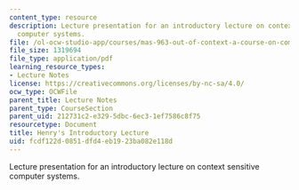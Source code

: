 ```yaml
---
content_type: resource
description: Lecture presentation for an introductory lecture on context sensitive
  computer systems.
file: /ol-ocw-studio-app/courses/mas-963-out-of-context-a-course-on-computer-systems-that-adapt-to-and-learn-from-context-fall-2001/fcdf122d0851dfd4eb1923ba082e118d_sld0013.pdf
file_size: 1319694
file_type: application/pdf
learning_resource_types:
- Lecture Notes
license: https://creativecommons.org/licenses/by-nc-sa/4.0/
ocw_type: OCWFile
parent_title: Lecture Notes
parent_type: CourseSection
parent_uid: 212731c2-e329-5dbc-6ec3-1ef7586c8f75
resourcetype: Document
title: Henry's Introductory Lecture
uid: fcdf122d-0851-dfd4-eb19-23ba082e118d
---
```

Lecture presentation for an introductory lecture on context sensitive computer systems.